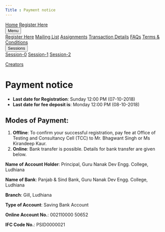 ```yaml
---
Title : Payment notice
---
```


<link rel = "stylesheet" href = "style/intro.css">
 
<link rel = "stylesheet" href = "https://www.w3schools.com/w3css/4/w3.css">

<div class="w3-bar w3-light-grey">
<a href="/ScriptCAD" class="w3-bar-item w3-button">Home</a>
<a href="https://goo.gl/forms/YeDk8IqOeDLKQOtB2" class="w3-bar-item w3-button" target="_blank">Register Here</a>
<div class="w3-dropdown-hover">
<button class="w3-button">Menu</button>
<div class="w3-dropdown-content w3-bar-block w3-card-4">
<a href="https://goo.gl/forms/YeDk8IqOeDLKQOtB2" class="w3-bar-item w3-button" target="_blank">Register Here</a>
<a href="https://groups.google.com/forum/#!forum/greatbim" class="w3-bar-item w3-button" target="_blank">Mailing List</a>
<a href="http://guru.gndec.ac.in/course/view.php?id=102" class="w3-bar-item w3-button" target="_blank">Assignments</a>
<a href="/ScriptCAD/Payment.html" class="w3-bar-item w3-button">Transaction Details</a>
<a href="/ScriptCAD/FAQ.html" class="w3-bar-item w3-button">FAQs</a>
<a href="/ScriptCAD/Terms.html" class="w3-bar-item w3-button">Terms & Conditions</a>
</div>
</div>

<div class="w3-dropdown-hover">
<button class="w3-button">Sessions</button>
<div class="w3-dropdown-content w3-bar-block w3-card-4">
<a href="/ScriptCAD/Session0/Session0.html" class="w3-bar-item w3-button">Session-0</a>
<a href="/ScriptCAD/Bishop_Tutorial.html" class="w3-bar-item w3-button">Session-1</a>
<a href="/ScriptCAD/Session2.html" class="w3-bar-item w3-button">Session-2</a>
</div>
</div>

<a href="/ScriptCAD/Creators.html" class="w3-bar-item w3-button">Creators</a>

</div>

#  Payment notice

* **Last date for Registration**: Sunday 12:00 PM (07-10-2018)
* **Last date for fee deposit is**: Monday 12:00 PM (08-10-2018)

## Modes of Payment:
1. **Offline**: To confirm your successful registration, pay fee at Office of Testing and Consultancy Cell (TCC) to Mr. Bhagwant Singh or Ms Kirandeep Kaur.
1. **Online**: Bank transfer is possible. Details for bank transfer are given below.

**Name of Account Holder**: Principal, Guru Nanak Dev Engg. College, Ludhiana

**Name of Bank**: Panjab & Sind Bank, Guru Nanak Dev Engg. College, Ludhiana

**Branch**: Gill, Ludhiana

**Type of Account**: Saving Bank Account

**Online Account No.**: 002110000 50652

**IFC Code No.**: PSID0000021
